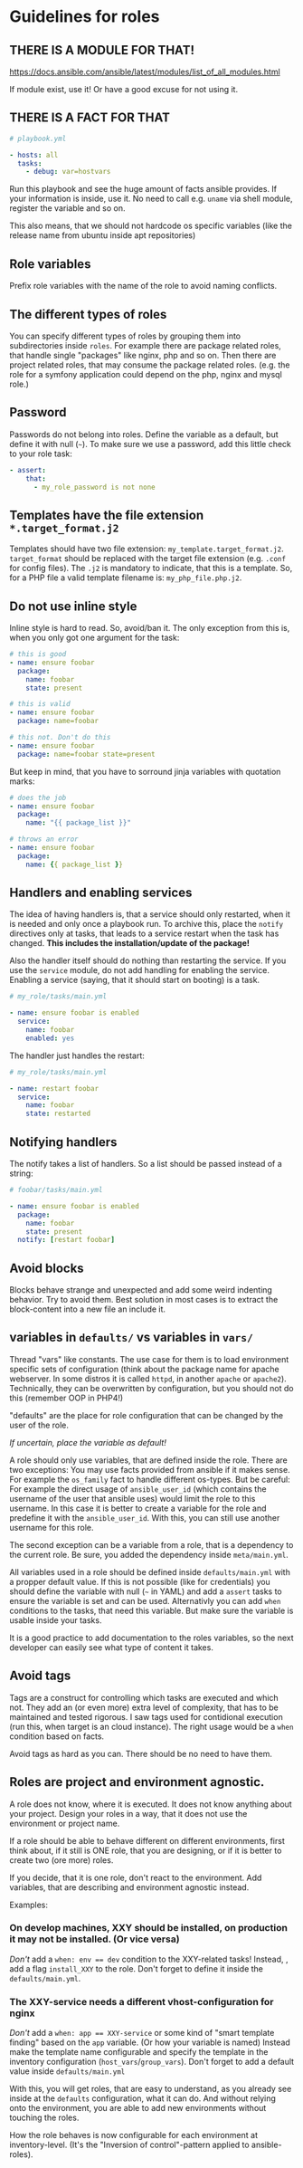 # Guidelines for roles

## THERE IS A MODULE FOR THAT!

https://docs.ansible.com/ansible/latest/modules/list_of_all_modules.html

If module exist, use it! Or have a good excuse for not using it.

## THERE IS A FACT FOR THAT

```yaml
# playbook.yml

- hosts: all
  tasks:
    - debug: var=hostvars
```

Run this playbook and see the huge amount of facts ansible provides. If your information is inside, use it.
No need to call e.g. `uname` via shell module, register the variable and so on.

This also means, that we should not hardcode os specific variables (like the release name from ubuntu inside apt repositories)

## Role variables

Prefix role variables with the name of the role to avoid naming conflicts.


## The different types of roles

You can specify different types of roles by grouping them into subdirectories inside `roles`.
For example there are package related roles, that handle single "packages" like nginx, php and so on.
Then there are project related roles, that may consume the package related roles.
(e.g. the role for a symfony application could depend on the php, nginx and mysql role.)


## Password

Passwords do not belong into roles. Define the variable as a default, but define it with null (`~`).
To make sure we use a password, add this little check to your role task:

```yaml
- assert:
    that:
      - my_role_password is not none
```

## Templates have the file extension `*.target_format.j2`

Templates should have two file extension: `my_template.target_format.j2`.
`target_format` should be replaced with the target file extension (e.g. `.conf` for config files).
The `.j2` is mandatory to indicate, that this is a template.
So, for a PHP file a valid template filename is: `my_php_file.php.j2`.

## Do not use inline style

Inline style is hard to read. So, avoid/ban it. The only exception from this is, when you only got one argument for the task:

```yaml
# this is good
- name: ensure foobar
  package:
    name: foobar
    state: present

# this is valid
- name: ensure foobar 
  package: name=foobar

# this not. Don't do this
- name: ensure foobar 
  package: name=foobar state=present
```

But keep in mind, that you have to sorround jinja variables with quotation marks:

```yaml
# does the job
- name: ensure foobar
  package:
    name: "{{ package_list }}"

# throws an error
- name: ensure foobar
  package:
    name: {{ package_list }}
```

## Handlers and enabling services

The idea of having handlers is, that a service should only restarted, when it is needed and only once a playbook run.
To archive this, place the `notify` directives only at tasks, that leads to a service restart when the task has changed.
**This includes the installation/update of the package!**

Also the handler itself should do nothing than restarting the service. If you use the `service` module, do not add handling for enabling the service.
Enabling a service (saying, that it should start on booting) is a task.

```yaml
# my_role/tasks/main.yml

- name: ensure foobar is enabled
  service: 
    name: foobar
    enabled: yes
```

The handler just handles the restart:

```yaml
# my_role/tasks/main.yml

- name: restart foobar
  service: 
    name: foobar
    state: restarted
```

## Notifying handlers

The notify takes a list of handlers. So a list should be passed instead of a string:

```yaml
# foobar/tasks/main.yml

- name: ensure foobar is enabled
  package: 
    name: foobar
    state: present
  notify: [restart foobar]
```

## Avoid blocks

Blocks behave strange and unexpected and add some weird indenting behavior.
Try to avoid them. Best solution in most cases is to extract the block-content into a new file an include it.

## variables in `defaults/` vs variables in `vars/`

Thread "vars" like constants. The use case for them is to load environment specific sets of configuration
(think about the package name for apache webserver. In some distros it is called `httpd`, in another `apache` or `apache2`).
Technically, they can be overwritten by configuration, but you should not do this (remember OOP in PHP4!)

"defaults" are the place for role configuration that can be changed by the user of the role.

*If uncertain, place the variable as default!*

A role should only use variables, that are defined inside the role.
There are two exceptions: You may use facts provided from ansible if it makes sense.
For example the `os_family` fact to handle different os-types.
But be careful: For example the direct usage of `ansible_user_id` (which contains the username of the user that ansible uses) would limit the role to this username.
In this case it is better to create a variable for the role and predefine it with the `ansible_user_id`. With this, you can still use another username for this role.

The second exception can be a variable from a role, that is a dependency to the current role.
Be sure, you added the dependency inside `meta/main.yml`.

All variables used in a role should be defined inside `defaults/main.yml` with a propper default value.
If this is not possible (like for credentials) you should define the variable with null (`~` in YAML) and add a `assert` tasks to ensure the variable is set and can be used.
Alternativly you can add `when` conditions to the tasks, that need this variable. But make sure the variable is usable inside your tasks.

It is a good practice to add documentation to the roles variables, so the next developer can easily see what type of content it takes.

## Avoid tags

Tags are a construct for controlling which tasks are executed and which not.
They add an (or even more) extra level of complexity, that has to be maintained and tested rigorous.
I saw tags used for contidional execution (run this, when target is an cloud instance).
The right usage would be a `when` condition based on facts.

Avoid tags as hard as you can. There should be no need to have them.

## Roles are project and environment agnostic.

A role does not know, where it is executed. It does not know anything about your project.
Design your roles in a way, that it does not use the environment or project name.

If a role should be able to behave different on different environments, first think about, if it still is ONE role,
that you are designing, or if it is better to create two (ore more) roles.

If you decide, that it is one role, don't react to the environment. Add variables, that are describing and environment agnostic instead.

Examples:

### On develop machines, XXY should be installed, on production it may not be installed. (Or vice versa)

*Don't* add a `when: env == dev` condition to the XXY-related tasks!
Instead, , add a flag `install_XXY` to the role. Don't forget to define it inside the `defaults/main.yml`.

### The XXY-service needs a different vhost-configuration for nginx

*Don't* add a `when: app == XXY-service` or some kind of "smart template finding" based on the `app` variable. (Or how your variable is named)
Instead make the template name configurable and specify the template in the inventory configuration (`host_vars`/`group_vars`).
Don't forget to add a default value inside `defaults/main.yml`

With this, you will get roles, that are easy to understand, as you already see inside at the `defaults` configuration, what it can do.
And without relying onto the environment, you are able to add new environments without touching the roles.

How the role behaves is now configurable for each environment at inventory-level.
(It's the "Inversion of control"-pattern applied to ansible-roles).

